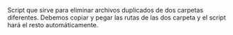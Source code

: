 Script que sirve para eliminar archivos duplicados de dos carpetas diferentes. Debemos copiar y pegar las rutas de las dos carpeta y el script hará el resto automáticamente.